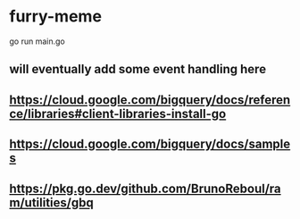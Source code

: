 # furry-meme

go run main.go

## will eventually add some event handling here
## https://cloud.google.com/bigquery/docs/reference/libraries#client-libraries-install-go 
## https://cloud.google.com/bigquery/docs/samples
## https://pkg.go.dev/github.com/BrunoReboul/ram/utilities/gbq
